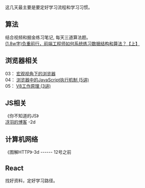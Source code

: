 这几天最主要是要定好学习流程和学习习惯。
## 算法
结合视频和掘金练习笔记, 每天三道算法题。  
[(1.8w字)负重前行，前端工程师如何系统练习数据结构和算法？【上】](https://juejin.im/post/5e2f88156fb9a02fdd38a184#heading-49)

## 浏览器相关 
03： [宏观视角下的浏览器](https://time.geekbang.org/column/article/116588)  
04： [浏览器中的JavaScript执行机制 (5讲)](https://time.geekbang.org/column/article/119046)  
05： [V8工作原理 (3讲)](https://time.geekbang.org/column/article/129596)  

## JS相关
《你不知道的JS》  
[冴羽的博客](https://github.com/mqyqingfeng/Blog) -2d

## 计算机网络
《图解HTTP》-3d ------ 12号之前

## React 
找好资料，定好学习路径。